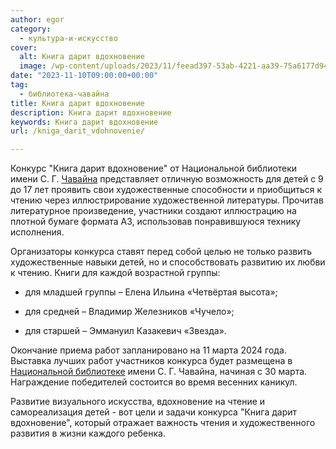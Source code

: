 ```yaml
---
author: egor
category:
  - культура-и-искусство
cover:
  alt: Книга дарит вдохновение
  image: /wp-content/uploads/2023/11/feead397-53ab-4221-aa39-75a6177d943e.jpg
date: "2023-11-10T09:00:00+00:00"
tag:
  - библиотека-чавайна
title: Книга дарит вдохновение
description: Книга дарит вдохновение
keywords: Книга дарит вдохновение
url: /kniga_darit_vdohnovenie/

---
```

Конкурс "Книга дарит вдохновение" от Национальной библиотеки имени С. Г. [Чавайна](/pamyatnik-chavajnu/) представляет отличную возможность для детей с 9 до 17 лет проявить свои художественные способности и приобщиться к чтению через иллюстрирование художественной литературы. Прочитав литературное произведение, участники создают иллюстрацию на плотной бумаге формата А3, использовав понравившуюся технику исполнения.

Организаторы конкурса ставят перед собой целью не только развить художественные навыки детей, но и способствовать развитию их любви к чтению. Книги для каждой возрастной группы:

- для младшей группы – Елена Ильина «Четвёртая высота»;

- для средней – Владимир Железников «Чучело»;

- для старшей – Эммануил Казакевич «Звезда».

Окончание приема работ запланировано на 11 марта 2024 года. Выставка лучших работ участников конкурса будет размещена в [Национальной библиотеке](/naczionalnaya-bibliotekaim-s-g-chavajna/) имени С. Г. Чавайна, начиная с 30 марта. Награждение победителей состоится во время весенних каникул.

Развитие визуального искусства, вдохновение на чтение и самореализация детей \- вот цели и задачи конкурса "Книга дарит вдохновение", который отражает важность чтения и художественного развития в жизни каждого ребенка.
